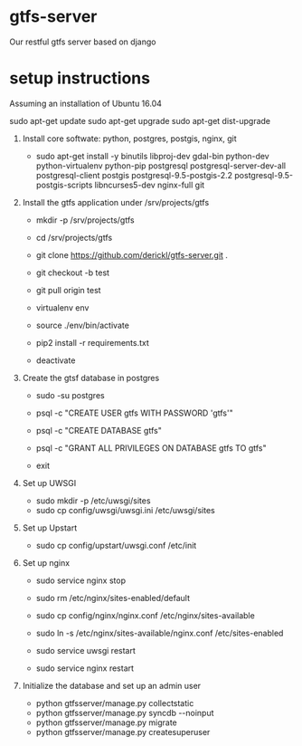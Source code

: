 # gtfs-server
Our restful gtfs server based on django

# setup instructions
Assuming an installation of Ubuntu 16.04

sudo apt-get update
sudo apt-get upgrade
sudo apt-get dist-upgrade

1.  Install core softwate: python, postgres, postgis, nginx, git

    - sudo apt-get install -y binutils libproj-dev gdal-bin python-dev python-virtualenv python-pip postgresql postgresql-server-dev-all postgresql-client postgis postgresql-9.5-postgis-2.2 postgresql-9.5-postgis-scripts libncurses5-dev nginx-full git

2.  Install the gtfs application under /srv/projects/gtfs

    - mkdir -p /srv/projects/gtfs
    - cd /srv/projects/gtfs
    - git clone https://github.com/derickl/gtfs-server.git .
    - git checkout -b test
    - git pull origin test
    - virtualenv env
    - source ./env/bin/activate

    - pip2 install -r requirements.txt
    - deactivate

3. Create the gtsf database in postgres

    - sudo -su postgres
    - psql -c "CREATE USER gtfs WITH PASSWORD 'gtfs'"
    - psql -c "CREATE DATABASE gtfs"
    - psql -c "GRANT ALL PRIVILEGES ON DATABASE gtfs TO gtfs"

    - exit

4. Set up UWSGI

    - sudo mkdir -p /etc/uwsgi/sites
    - sudo cp config/uwsgi/uwsgi.ini /etc/uwsgi/sites

5. Set up Upstart
    - sudo cp config/upstart/uwsgi.conf /etc/init

6. Set up nginx
    - sudo service nginx stop
    - sudo rm /etc/nginx/sites-enabled/default
    - sudo cp config/nginx/nginx.conf /etc/nginx/sites-available
    - sudo ln -s /etc/nginx/sites-available/nginx.conf /etc/sites-enabled

    - sudo service uwsgi restart
    - sudo service nginx restart

7. Initialize the database and set up an admin user
    - python gtfsserver/manage.py collectstatic
    - python gtfsserver/manage.py syncdb --noinput
    - python gtfsserver/manage.py migrate
    - python gtfsserver/manage.py createsuperuser



